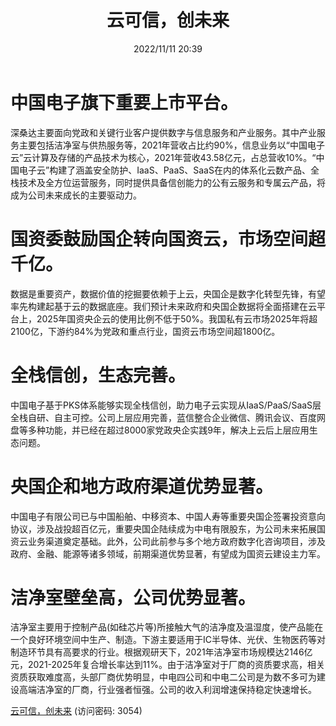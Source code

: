 ﻿---
title: 云可信，创未来
date: 2022/11/11 20:39
tags:
- 专业工程
- 公司深度研究
updated: 1970-01-01 08:00:00
---

# 中国电子旗下重要上市平台。
深桑达主要面向党政和关键行业客户提供数字与信息服务和产业服务。其中产业服务主要包括洁净室与供热服务等，2021年营收占比约90%，信息业务以“中国电子云”云计算及存储的产品技术为核心，2021年营收43.58亿元，占总营收10%。“中国电子云”构建了涵盖安全防护、IaaS、PaaS、SaaS在内的体系化云数产品、全栈技术及全方位运营服务，同时提供具备信创能力的公有云服务和专属云产品，将成为公司未来成长的主要驱动力。

# 国资委鼓励国企转向国资云，市场空间超千亿。
数据是重要资产，数据价值的挖掘要依赖于上云，央国企是数字化转型先锋，有望率先构建起基于云的数据底座。我们预计未来政府和央国企数据将全面搭建在云平台上，2025年国资央企云的使用比例不低于50%。我国私有云市场2025年将超2100亿，下游约84%为党政和重点行业，国资云市场空间超1800亿。

<!--more-->

# 全栈信创，生态完善。
中国电子基于PKS体系能够实现全栈信创，助力电子云实现从IaaS/PaaS/SaaS层全栈自研、自主可控。公司上层应用完善，蓝信整合企业微信、腾讯会议、百度网盘等多种功能，并已经在超过8000家党政央企实践9年，解决上云后上层应用生态问题。

# 央国企和地方政府渠道优势显著。
中国电子有限公司已与中国船舶、中移资本、中国人寿等重要央国企签署投资意向协议，涉及战投超百亿元，重要央国企陆续成为中电有限股东，为公司未来拓展国资云业务渠道奠定基础。此外，公司此前参与多个地方政府数字化咨询项目，涉及政府、金融、能源等诸多领域，前期渠道优势显著，有望成为国资云建设主力军。

# 洁净室壁垒高，公司优势显著。
洁净室主要用于控制产品(如硅芯片等)所接触大气的洁净度及温湿度，使产品能在一个良好环境空间中生产、制造。下游主要适用于IC半导体、光伏、生物医药等对制造环节具有高要求的行业。根据观研天下，2021年洁净室市场规模达2146亿元，2021-2025年复合增长率达到11%。由于洁净室对于厂商的资质要求高，相关资质获取难度高，头部厂商优势明显，中电四公司和中电二公司是为数不多可为建设高端洁净室的厂商，行业强者恒强。公司的收入利润增速保持稳定快速增长。


[云可信，创未来](https://url12.ctfile.com/f/3948612-722964045-273338?p=3054)
(访问密码: 3054)

